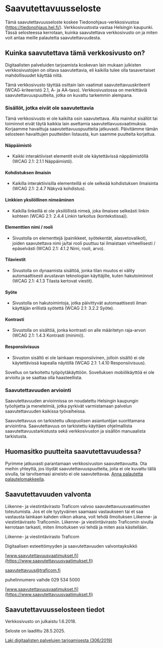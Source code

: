 # Saavutettavuusseloste

Tämä saavutettavuusseloste koskee Tiedonohjaus-verkkosivustoa (https://tiedonohjaus.hel.fi/). Verkkosivustosta vastaa Helsingin kaupunki. Tässä selosteessa kerrotaan, kuinka saavutettava verkkosivusto on ja miten voit antaa meille palautetta saavutettavuudesta.

## Kuinka saavutettava tämä verkkosivusto on?

Digitaalisten palveluiden tarjoamista koskevan lain mukaan julkisten verkkosivustojen on oltava saavutettavia, eli kaikilla tulee olla tasavertaiset mahdollisuudet käyttää niitä.

Tämä verkkosivusto täyttää osittain lain vaatimat saavutettavuuskriteerit (WCAG-kriteeristö 2.1, A- ja AA-taso). Verkkosivustossa on merkittäviä saavutettavuuspuutteita, jotka on kuvattu tarkemmin alempana.

### Sisällöt, jotka eivät ole saavutettavia

Tämä verkkosivusto ei ole kaikilta osin saavutettava. Alla mainitut sisällöt tai toiminnot eivät täytä kaikkia lain asettamia saavutettavuusvaatimuksia. Korjaamme havaittuja saavutettavuuspuutteita jatkuvasti. Päivitämme tämän selosteen havaittujen puutteiden listausta, kun saamme puutteita korjattua.

#### Näppäimistö

- Kaikki interaktiiviset elementit eivät ole käytettävissä näppäimistöllä (WCAG 2.1: 2.1.1 Näppäimistö).

#### Kohdistuksen ilmaisin

- Kaikilla interaktiivisilla elementeillä ei ole selkeää kohdistuksen ilmaisinta (WCAG 2.1: 2.4.7 Näkyvä kohdistus).

#### Linkkien yksilöllinen nimeäminen

- Kaikilla linkeillä ei ole yksilöllistä nimeä, joka ilmaisee selkeästi linkin kohteen (WCAG 2.1: 2.4.4 Linkin tarkoitus (kontekstissa)).

#### Elementtien nimi / rooli

- Sivustolla on elementtejä (painikkeet, syötekentät, alasvetovalikot), joiden saavutettava nimi ja/tai rooli puuttuu tai ilmaistaan virheellisesti / epäselvästi (WCAG 2.1: 4.1.2 Nimi, rooli, arvo).

#### Tilaviestit

- Sivustolla on dynaamista sisältöä, jonka tilan muutos ei välity automaattisesti avustavan teknologian käyttäjille, kuten hakutoiminnot (WCAG 2.1: 4.1.3 Tilasta kertovat viestit).

#### Syöte

- Sivustolla on hakutoimintoja, jotka päivittyvät automaattisesti ilman käyttäjän erillistä syötettä (WCAG 2.1: 3.2.2 Syöte).

#### Kontrasti

- Sivustolla on sisältöä, jonka kontrasti on alle määritetyn raja-arvon (WCAG 2.1: 1.4.3 Kontrasti (minimi)).

#### Responsiivisuus

- Sivuston sisältö ei ole lainkaan responsiivinen, jolloin sisältö ei ole käytettävissä kapealla näytöllä (WCAG 2.1: 1.4.10 Responsiivisuus).

Sovellus on tarkoitettu työpöytäkäyttöön. Sovelluksen mobiilikäyttöä ei ole arvioitu ja se saattaa olla haasteellista.

### Saavutettavuuden arviointi

Saavutettavuuden arvioinnissa on noudatettu Helsingin kaupungin työohjetta ja menetelmiä, jotka pyrkivät varmistamaan palvelun saavutettavuuden kaikissa työvaiheissa.

Saavutettavuus on tarkistettu ulkopuolisen asiantuntijan suorittamana arviointina. Saavutettavuus on tarkistettu käyttäen ohjelmallista saavutettavuustarkistusta sekä verkkosivuston ja sisällön manuaalista tarkistusta.

## Huomasitko puutteita saavutettavuudessa?

Pyrimme jatkuvasti parantamaan verkkosivuston saavutettavuutta. Ota meihin yhteyttä, jos löydät saavutettavuuspuutteita, joita ei ole kuvattu tällä sivulla, tai tarvitsemasi aineisto ei ole saavutettavaa. [Anna palautetta palautelomakkeella](https://palautteet.hel.fi/fi).

## Saavutettavuuden valvonta

Liikenne- ja viestintävirasto Traficom valvoo saavutettavuusvaatimusten toteutumista. Jos et ole tyytyväinen saamaasi vastaukseen tai et saa vastausta lainkaan kahden viikon aikana, voit tehdä ilmoituksen Liikenne- ja viestintävirasto Traficomiin. Liikenne- ja viestintävirasto Traficomin sivulla kerrotaan tarkasti, miten ilmoituksen voi tehdä ja miten asia käsitellään.

Liikenne- ja viestintävirasto Traficom

Digitaalisen esteettömyyden ja saavutettavuuden valvontayksikkö

[www.saavutettavuusvaatimukset.fi](https://www.saavutettavuusvaatimukset.fi)

[saavutettavuus@traficom.fi](mailto:saavutettavuus@traficom.fi)

puhelinnumero vaihde 029 534 5000

[www.saavutettavuusvaatimukset.fi](https://www.saavutettavuusvaatimukset.fi)

## Saavutettavuusselosteen tiedot

Verkkosivusto on julkaistu 1.6.2018.

Seloste on laadittu 28.5.2025.

[Laki digitaalisten palvelujen tarjoamisesta (306/2019)](https://www.finlex.fi/fi/lainsaadanto/saadoskokoelma/2019/306)
